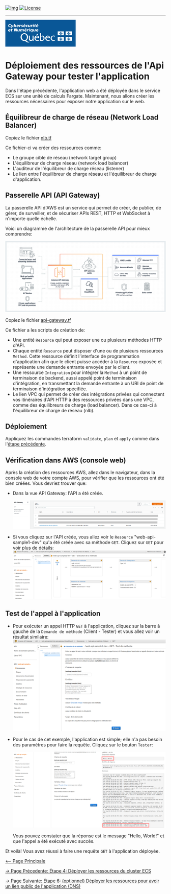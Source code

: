 <!-- ENTETE -->
[![img](https://img.shields.io/badge/Lifecycle-Experimental-339999)](https://www.quebec.ca/gouv/politiques-orientations/vitrine-numeriqc/accompagnement-des-organismes-publics/demarche-conception-services-numeriques)
[![License](https://img.shields.io/badge/Licence-LiLiQ--R-blue)](LICENSE_FR)

---

<div>
    <img src="https://github.com/CQEN-QDCE/.github/blob/main/images/mcn.png">
</div>
<!-- FIN ENTETE -->

# Déploiement des ressources de l'Api Gateway pour tester l'application

Dans l'étape précédente, l'application web a été déployée dans le service ECS sur une unité de calculs Fargate. Maintenant, nous allons créer les ressources nécessaires pour exposer notre application sur le web.


## Équilibreur de charge de réseau (Network Load Balancer)
Copiez le fichier [nlb.tf](scripts/nlb.tf)

Ce fichier-ci va créer des ressources comme:
- Le groupe cible de réseau (network target group)
- L'équilibreur de charge réseau (network load balancer)
- L'auditeur de l'équilibreur de charge réseau (listener)
- Le lien entre l'équilibreur de charge réseau et l'équilibreur de charge d'application.

## Passerelle API (API Gateway)

La passerelle API d'AWS est un service qui permet de créer, de publier, de gérer, de surveiller, et de sécuriser APIs REST, HTTP et WebSocket à n'importe quelle échelle.

Voici un diagramme de l'architecture de la passerelle API pour mieux comprendre:

![aws-passerelle-API](../../images/Product-Page-Diagram_Amazon-API-Gateway-How-Works.png)

Copiez le fichier [api-gateway.tf](scripts/api-gateway.tf)

Ce fichier a les scripts de création de:
- Une entité `Resource` qui peut exposer une ou plusieurs méthodes HTTP d'API.
- Chaque entité `Resource` peut disposer d'une ou de plusieurs ressources `Method`. Cette ressource définit l'interface de programmation d'application afin que le client puisse accéder à la `Resource` exposée et représente une demande entrante envoyée par le client.
- Une ressource `Integration` pour intégrer la `Method` à un point de terminaison de backend, aussi appelé point de terminaison d'intégration, en transmettant la demande entrante à un URI de point de terminaison d'intégration spécifiée.
- Le lien VPC qui permet de créer des intégrations privées qui connectent vos itinéraires d'API HTTP à des ressources privées dans une VPC, comme des équilibreurs de charge (load balancer). Dans ce cas-ci à l'équilibreur de charge de réseau (nlb).

## Déploiement
Appliquez les commandes terraform `validate`, `plan` et `apply` comme dans l'[étape précédente](E4-deploy-aws-ecs.md#déploiement).

## Vérification dans AWS (console web)

Après la création des ressources AWS, allez dans le navigateur, dans la console web de votre compte AWS, pour vérifier que les ressources ont été bien créées. Vous devriez trouver que:
- Dans la vue API Gateway: l'API a été créée.

    ![aws-api-gateway-api](images/aws-api-gateway-api.png)

  
- Si vous cliquez sur l'API créée, vous allez voir le `Resource` "web-api-sample1-dev" qu'a été créée avec sa méthode `GET`. Cliquez sur `GET` pour voir plus de détails:
  ![aws-api-gateway-api-detail](images/aws-api-gateway-api-detail-get.png)

## Test de l'appel à l'application
- Pour exécuter un appel HTTP `GET` à l'application, cliquez sur la barre à gauche de la `Demande de méthode` (Client - Tester) et vous allez voir un résultat similaire:
  ![aws-api-gateway-api-get-test](images/aws-api-gateway-api-get-test.png)
- Pour le cas de cet exemple, l'application est simple; elle n'a pas besoin des paramètres pour faire la requête. 
  Cliquez sur le bouton `Tester`:

  ![aws-api-gateway-api-get-test-result](images/api-gateway-api-get-test-result.png)

  Vous pouvez constater que la réponse est le message "Hello, World!" et que l'appel a été exécuté avec succès. 

Et voilà! Vous avez réussi à faire une requête `GET` à l'application déployée.

[<-- Page Principale](README.md)

[-> Page Précedente: Étape 4: Déployer les ressources du cluster ECS](E4-deploy-aws-ecs.md)

[-> Page Suivante: Étape 6: (optionnel) Déployer les ressources pour avoir un lien public de l'application (DNS)](E6-opt-deploy-domain-name-aws.md)